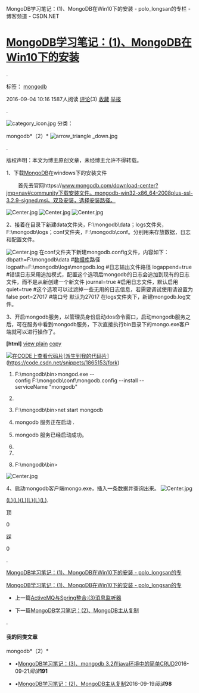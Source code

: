 MongoDB学习笔记：(1)、MongoDB在Win10下的安装 - polo_longsan的专栏 - 博客频道 - CSDN.NET

#   [MongoDB学习笔记：(1)、MongoDB在Win10下的安装](http://blog.csdn.net/polo_longsan/article/details/52430539)

.

  标签： [mongodb](http://www.csdn.net/tag/mongodb)

 2016-09-04 10:16  1587人阅读    [评论](http://blog.csdn.net/polo_longsan/article/details/52430539#comments)(3)    [收藏](MongoDB学习笔记：(1)、MongoDB在Win10下的安装%20-%20polo_longsan的专.md#)    [举报](http://blog.csdn.net/polo_longsan/article/details/52430539#report)

 .

 ![category_icon.jpg](../_resources/760c5ec8c68b26ded5d32a15a75b0d4b.jpg)  分类：

   mongodb*（2）*  ![arrow_triangle _down.jpg](../_resources/f4957b54c1e7e28871f863560acc9791.jpg)

 .

版权声明：本文为博主原创文章，未经博主允许不得转载。

1、下载[MongoDB](http://lib.csdn.net/base/mongodb)在windows下的安装文件

        首先去官网https://www.mongodb.com/download-center?jmp=nav#community下载安装文件。mongodb-win32-x86_64-2008plus-ssl-3.2.9-signed.msi。双及安装，选择安装路径。

![Center.jpg](../_resources/f47a881ccdbca8dd05814153338b76e6.jpg)
![Center.jpg](../_resources/bdc7795f35097bd3ea3ea1bf48c0b30a.jpg)
![Center.jpg](../_resources/bada326a67318fc81455e9de7356efd5.jpg)

2、接着在目录下新建data文件夹，F:\mongodb\data；logs文件夹，F:\mongodb\logs；conf文件夹，F:\mongodb\conf。分别用来存放数据，日志和配置文件。

![Center.jpg](../_resources/364572079ca9443c9a89894d4a03cce8.jpg)
在conf文件夹下新建mongodb.config文件，内容如下：
dbpath=F:\mongodb\data #[数据库](http://lib.csdn.net/base/mysql)路径
logpath=F:\mongodb\logs\mongodb.log #日志输出文件路径
logappend=true #错误日志采用追加模式，配置这个选项后mongodb的日志会追加到现有的日志文件，而不是从新创建一个新文件
journal=true #启用日志文件，默认启用
quiet=true #这个选项可以过滤掉一些无用的日志信息，若需要调试使用请设置为false
port=27017 #端口号 默认为27017
在logs文件夹下，新建mongodb.log文件。

3、开启mongodb服务，以管理员身份启动dos命令窗口，启动mongodb服务之后，可在服务中看到mongodb服务，下次直接执行bin目录下的mongo.exe客户端就可以进行操作了。

**[html]**  [view plain](http://blog.csdn.net/polo_longsan/article/details/52430539#)  [copy](http://blog.csdn.net/polo_longsan/article/details/52430539#)

 [![在CODE上查看代码片](../_resources/ba3acbf6d7a3420d26db10207385a617.png)](https://code.csdn.net/snippets/1865153)[[派生到我的代码片](../_resources/02725c4f62b67dc23f2b87e776850078.bin)](https://code.csdn.net/snippets/1865153/fork)

1. F:\mongodb\bin>mongod.exe --config F:\mongodb\conf\mongodb.config --install --serviceName "mongodb"

2.
3. F:\mongodb\bin>net start mongodb
4. mongodb 服务正在启动 .
5. mongodb 服务已经启动成功。
6.
7.
8. F:\mongodb\bin>

![Center.jpg](../_resources/0c9bf7c958635fbb5e0673926dae5176.jpg)

4、启动mongodb客户端mongo.exe，插入一条数据并查询出来。
![Center.jpg](../_resources/15d2e0beb4ef4ddaa46bce8060a27813.jpg)

[(L)](http://blog.csdn.net/polo_longsan/article/details/52430539#)[(L)](http://blog.csdn.net/polo_longsan/article/details/52430539#)[(L)](http://blog.csdn.net/polo_longsan/article/details/52430539#)[(L)](http://blog.csdn.net/polo_longsan/article/details/52430539#)[(L)](http://blog.csdn.net/polo_longsan/article/details/52430539#)[(L)](http://blog.csdn.net/polo_longsan/article/details/52430539#).

顶

0

踩

0

 .

[MongoDB学习笔记：(1)、MongoDB在Win10下的安装 - polo_longsan的专](MongoDB学习笔记：(1)、MongoDB在Win10下的安装%20-%20polo_longsan的专.md#)

 [MongoDB学习笔记：(1)、MongoDB在Win10下的安装 - polo_longsan的专](MongoDB学习笔记：(1)、MongoDB在Win10下的安装%20-%20polo_longsan的专.md#)

- 上一篇[ActiveMQ与Spring整合:(3)消息监听器](http://blog.csdn.net/polo_longsan/article/details/52356255)

- 下一篇[MongoDB学习笔记：(2)、MongoDB主从复制](http://blog.csdn.net/polo_longsan/article/details/52577561)

 .

#### 我的同类文章

   mongodb*（2）*

- *•*[MongoDB学习笔记：(3)、mongodb 3.2在java环境中的简单CRUD](http://blog.csdn.net/polo_longsan/article/details/52613861)2016-09-21*阅读***191**

- *•*[MongoDB学习笔记：(2)、MongoDB主从复制](http://blog.csdn.net/polo_longsan/article/details/52577561)2016-09-19*阅读***98**